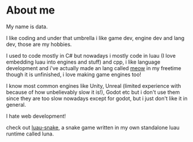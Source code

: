 # About me
My name is data.

I like coding and under that umbrella i like game dev, engine dev and lang dev, those are my hobbies.

I used to code mostly in C# but nowadays i mostly code in luau (I love embedding luau into engines and stuff) and cpp, i like language development and i've actually made an lang called [meow](https://github.com/KinexDev/Meow) in my freetime though it is unfinished, i love making game engines too!

I know most common engines like Unity, Unreal (limited experience with because of how unbelievably slow it is!), Godot etc but i don't use them since they are too slow nowadays except for godot, but i just don't like it in general.

I hate web development!

check out [luau-snake](https://github.com/KinexDev/Luau-Snake), a snake game written in my own standalone luau runtime called luna.
